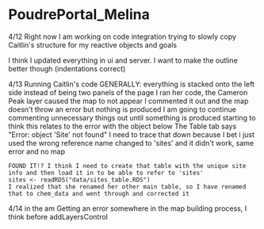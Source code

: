 # PoudrePortal_Melina

4/12 Right now I am working on code integration
  trying to slowly copy Caitlin's structure for my reactive objects and goals
  
  I think I updated everything in ui and server. I want to make the outline
  better though (indentations correct)
  
4/13 Running Caitlin's code
  GENERALLY: everything is stacked onto the left side instead of being two panels of the page
  I ran her code, the Cameron Peak layer caused the map to not appear
  I commented it out and the map doesn't throw an error but nothing is produced
    I am going to continue commenting unnecessary things out until something is produced
    starting to think this relates to the error with the object below
  The Table tab says "Error: object 'Site' not found"
    I need to trace that down because I bet i just used the wrong reference name
    changed to 'sites' and it didn't work, same error and no map
    
    FOUND IT!? I think I need to create that table with the unique site info and then load it in to be able to refer to 'sites'
    sites <- readRDS("data/sites_table.RDS")
    I realized that she renamed her other main table, so I have renamed that to chem_data and went through and corrected it
    
4/14 in the am
  Getting an error somewhere in the map building process, I think before addLayersControl